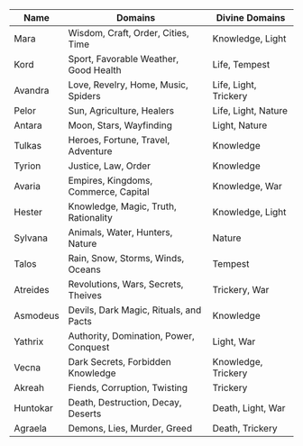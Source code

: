 
|Name     |Domains                                 |Divine Domains        |
|---------|----------------------------------------|----------------------|
|Mara     |Wisdom, Craft, Order, Cities, Time      |Knowledge, Light      |
|Kord     |Sport, Favorable Weather, Good Health   |Life, Tempest         |
|Avandra  |Love, Revelry, Home, Music, Spiders     |Life, Light, Trickery |
|Pelor    |Sun, Agriculture, Healers               |Life, Light, Nature   |
|Antara   |Moon, Stars, Wayfinding                 |Light, Nature         |
|Tulkas   |Heroes, Fortune, Travel, Adventure      |Knowledge             |
|Tyrion   |Justice, Law, Order                     |Knowledge             |
|Avaria   |Empires, Kingdoms, Commerce, Capital    |Knowledge, War        |
|Hester   |Knowledge, Magic, Truth, Rationality    |Knowledge, Light      |
|Sylvana  |Animals, Water, Hunters, Nature         |Nature                |
|Talos    |Rain, Snow, Storms, Winds, Oceans       |Tempest               |
|Atreides |Revolutions, Wars, Secrets, Theives     |Trickery, War         |
|Asmodeus |Devils, Dark Magic, Rituals, and Pacts  |Knowledge             |
|Yathrix  |Authority, Domination, Power, Conquest  |Light, War            |
|Vecna    |Dark Secrets, Forbidden Knowledge       |Knowledge, Trickery   |
|Akreah   |Fiends, Corruption, Twisting            |Trickery              |
|Huntokar |Death, Destruction, Decay, Deserts      |Death, Light, War     |
|Agraela  |Demons, Lies, Murder, Greed             |Death, Trickery       |
